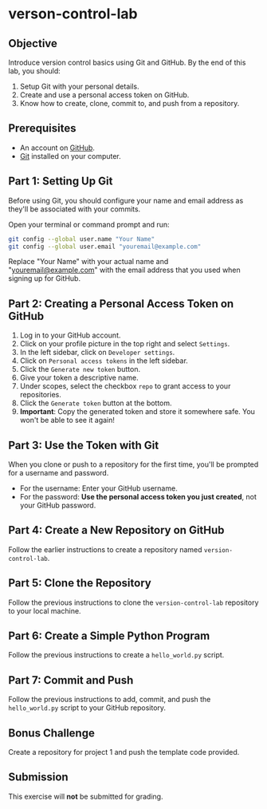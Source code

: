 # verson-control-lab

## Objective
Introduce version control basics using Git and GitHub. By the end of this lab, you should:
1. Setup Git with your personal details.
2. Create and use a personal access token on GitHub.
3. Know how to create, clone, commit to, and push from a repository.

## Prerequisites
* An account on [GitHub](https://github.com/).
* [Git](https://git-scm.com/) installed on your computer.

## Part 1: Setting Up Git

Before using Git, you should configure your name and email address as they'll be associated with your commits. 

Open your terminal or command prompt and run:

```bash
git config --global user.name "Your Name"
git config --global user.email "youremail@example.com"
```

Replace "Your Name" with your actual name and "youremail@example.com" with the email address that you used when signing up for GitHub.

## Part 2: Creating a Personal Access Token on GitHub

1. Log in to your GitHub account.
2. Click on your profile picture in the top right and select `Settings`.
3. In the left sidebar, click on `Developer settings`.
4. Click on `Personal access tokens` in the left sidebar.
5. Click the `Generate new token` button.
6. Give your token a descriptive name.
7. Under scopes, select the checkbox `repo` to grant access to your repositories.
8. Click the `Generate token` button at the bottom.
9. **Important**: Copy the generated token and store it somewhere safe. You won't be able to see it again!

## Part 3: Use the Token with Git

When you clone or push to a repository for the first time, you'll be prompted for a username and password. 

- For the username: Enter your GitHub username.
- For the password: **Use the personal access token you just created**, not your GitHub password.

## Part 4: Create a New Repository on GitHub

Follow the earlier instructions to create a repository named `version-control-lab`.

## Part 5: Clone the Repository

Follow the previous instructions to clone the `version-control-lab` repository to your local machine.

## Part 6: Create a Simple Python Program

Follow the previous instructions to create a `hello_world.py` script.

## Part 7: Commit and Push

Follow the previous instructions to add, commit, and push the `hello_world.py` script to your GitHub repository.

## Bonus Challenge
Create a repository for project 1 and push the template code provided. 

## Submission

This exercise will **not** be submitted for grading.